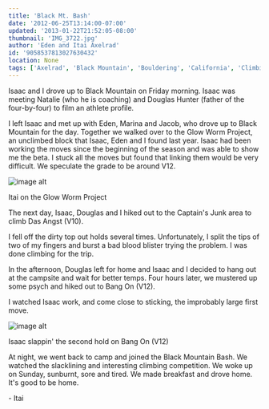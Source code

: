```yaml
---
title: 'Black Mt. Bash'
date: '2012-06-25T13:14:00-07:00'
updated: '2013-01-22T21:52:05-08:00'
thumbnail: 'IMG_3722.jpg'
author: 'Eden and Itai Axelrad'
id: '9058537813027630432'
location: None
tags: ['Axelrad', 'Black Mountain', 'Bouldering', 'California', 'Climbing', 'Eden', 'Itai']
---
```


Isaac and I drove up to Black Mountain on Friday morning. Isaac was meeting Natalie (who he is coaching) and Douglas Hunter (father of the four-by-four) to film an athlete profile.

I left Isaac and met up with Eden, Marina and Jacob, who drove up to Black Mountain for the day. Together we walked over to the Glow Worm Project, an unclimbed block that Isaac, Eden and I found last year. Isaac had been working the moves since the beginning of the season and was able to show me the beta. I stuck all the moves but found that linking them would be very difficult. We speculate the grade to be around V12.

![image alt](/images/IMG_3722.jpg)

Itai on the Glow Worm Project

The next day, Isaac, Douglas and I hiked out to the Captain's Junk area to climb Das Angst (V10).

I fell off the dirty top out holds several times. Unfortunately, I split the tips of two of my fingers and burst a bad blood blister trying the problem. I was done climbing for the trip.

In the afternoon, Douglas left for home and Isaac and I decided to hang out at the campsite and wait for better temps. Four hours later, we mustered up some psych and hiked out to Bang On (V12).

I watched Isaac work, and come close to sticking, the improbably large first move.

![image alt](/images/IMG_3774.JPG)

Isaac slappin' the second hold on Bang On (V12)

At night, we went back to camp and joined the Black Mountain Bash.
We watched the slacklining and interesting climbing competition. We woke up on Sunday, sunburnt, sore and tired. We made breakfast and drove home. It's good to be home.

\- Itai
